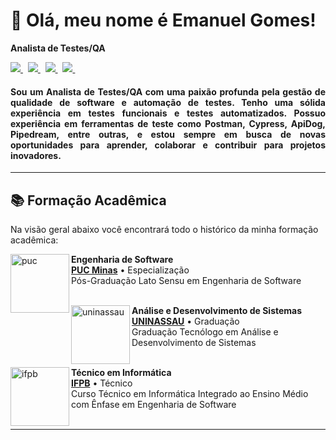 # 🚀 Olá, meu nome é <strong>Emanuel Gomes!</strong>

<strong>Analista de Testes/QA</strong>


<p align='left'>
    <a href="mailto:emanuelgomesqa@gmail.com" target="_blank">
        <img src="https://img.shields.io/badge/Gmail-D14836?style=for-the-badge&logo=gmail&logoColor=white" />
    </a> &nbsp;
    <a href="https://www.linkedin.com/in/emanuelgomesqa/" target="_blank">
        <img src="https://img.shields.io/badge/LinkedIn-0077B5?style=for-the-badge&logo=linkedin&logoColor=white" />
    </a>&nbsp;
    <a href="https://github.com/emanuelgomesqa" target="_blank">
        <img src="https://img.shields.io/badge/GitHub-100000?style=for-the-badge&logo=github&logoColor=white" />
    </a>&nbsp;
    <a href="https://wa.me/5583998558560" target="_blank">
        <img src="https://img.shields.io/badge/WhatsApp-25D366?style=for-the-badge&logo=WhatsApp&logoColor=white" />
    </a>&nbsp;
</p>

<h4 align="justify">
Sou um Analista de Testes/QA com uma paixão profunda pela gestão de qualidade de software e automação de testes. Tenho uma sólida experiência em testes funcionais e testes automatizados. Possuo experiência em ferramentas de teste como Postman, Cypress, ApiDog, Pipedream, entre outras, e estou sempre em busca de novas oportunidades para aprender, colaborar e contribuir para projetos inovadores.</h4>

---

## 📚 Formação Acadêmica

Na visão geral abaixo você encontrará todo o histórico da minha formação acadêmica:

[<img align="left" height="94px" width="94px" alt="puc" src="https://encrypted-tbn0.gstatic.com/images?q=tbn:ANd9GcQkxME1R2WYvh_G2IvtLd1L2cpFVaKTSe7_rA&s"/>](https://www.pucminas.br/destaques/Paginas/default.aspx)

**Engenharia de Software** \
[**PUC Minas**](https://www.pucminas.br/destaques/Paginas/default.aspx) • Especialização \
Pós-Graduação Lato Sensu em Engenharia de Software
<br/>
<br/>

[<img align="left" height="94px" width="94px" alt="uninassau" src="https://i.pinimg.com/736x/1e/80/8d/1e808d5c2202b1020ea3c4e38658a14a.jpg"/>](https://www.uninassau.edu.br/)

**Análise e Desenvolvimento de Sistemas** \
[**UNINASSAU**](https://www.uninassau.edu.br/) • Graduação \
Graduação Tecnólogo em Análise e Desenvolvimento de Sistemas
<br/>
<br/>

[<img align="left" height="94px" width="94px" alt="ifpb" src="https://www.ifpb.edu.br/noticias/2019/05/conselho-superior-convoca-para-reuniao-ordinaria/logo-ifpb-vertical.png"/>](https://www.ifpb.edu.br/)

**Técnico em Informática** \
[**IFPB**](https://www.ifpb.edu.br/) • Técnico \
Curso Técnico em Informática Integrado ao Ensino Médio com Ênfase em Engenharia de Software
<br/>
<br/>

---

